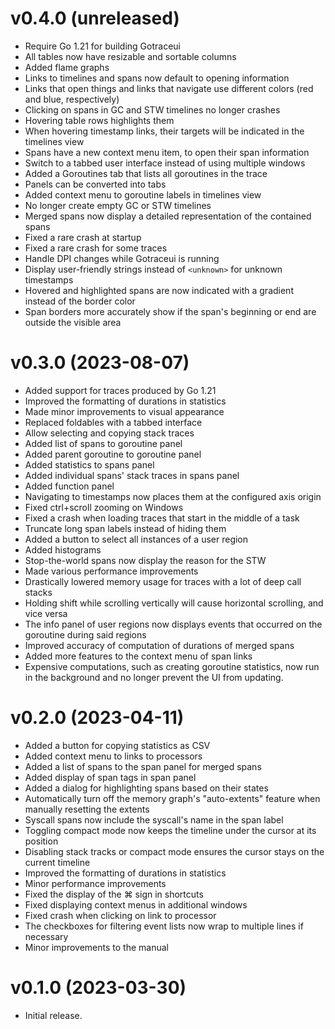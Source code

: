 # v0.4.0 (unreleased)

- Require Go 1.21 for building Gotraceui
- All tables now have resizable and sortable columns
- Added flame graphs
- Links to timelines and spans now default to opening information
- Links that open things and links that navigate use different colors (red and blue, respectively)
- Clicking on spans in GC and STW timelines no longer crashes
- Hovering table rows highlights them
- When hovering timestamp links, their targets will be indicated in the timelines view
- Spans have a new context menu item, to open their span information
- Switch to a tabbed user interface instead of using multiple windows
- Added a Goroutines tab that lists all goroutines in the trace
- Panels can be converted into tabs
- Added context menu to goroutine labels in timelines view
- No longer create empty GC or STW timelines
- Merged spans now display a detailed representation of the contained spans
- Fixed a rare crash at startup
- Fixed a rare crash for some traces
- Handle DPI changes while Gotraceui is running
- Display user-friendly strings instead of `<unknown>` for unknown timestamps
- Hovered and highlighted spans are now indicated with a gradient instead of the border color
- Span borders more accurately show if the span's beginning or end are outside the visible area

# v0.3.0 (2023-08-07)

- Added support for traces produced by Go 1.21
- Improved the formatting of durations in statistics
- Made minor improvements to visual appearance
- Replaced foldables with a tabbed interface
- Allow selecting and copying stack traces
- Added list of spans to goroutine panel
- Added parent goroutine to goroutine panel
- Added statistics to spans panel
- Added individual spans' stack traces in spans panel
- Added function panel
- Navigating to timestamps now places them at the configured axis origin
- Fixed ctrl+scroll zooming on Windows
- Fixed a crash when loading traces that start in the middle of a task
- Truncate long span labels instead of hiding them
- Added a button to select all instances of a user region
- Added histograms
- Stop-the-world spans now display the reason for the STW
- Made various performance improvements
- Drastically lowered memory usage for traces with a lot of deep call stacks
- Holding shift while scrolling vertically will cause horizontal scrolling, and vice versa
- The info panel of user regions now displays events that occurred on the goroutine during said regions
- Improved accuracy of computation of durations of merged spans
- Added more features to the context menu of span links
- Expensive computations, such as creating goroutine statistics, now run in the background and no longer prevent the UI from updating.


# v0.2.0 (2023-04-11)

- Added a button for copying statistics as CSV
- Added context menu to links to processors
- Added a list of spans to the span panel for merged spans
- Added display of span tags in span panel
- Added a dialog for highlighting spans based on their states
- Automatically turn off the memory graph's "auto-extents" feature when manually resetting the extents
- Syscall spans now include the syscall's name in the span label
- Toggling compact mode now keeps the timeline under the cursor at its position
- Disabling stack tracks or compact mode ensures the cursor stays on the current timeline
- Improved the formatting of durations in statistics
- Minor performance improvements
- Fixed the display of the ⌘ sign in shortcuts
- Fixed displaying context menus in additional windows
- Fixed crash when clicking on link to processor
- The checkboxes for filtering event lists now wrap to multiple lines if necessary
- Minor improvements to the manual


# v0.1.0 (2023-03-30)

- Initial release.
